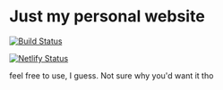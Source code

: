# Just my personal website

[![Build Status](https://travis-ci.com/ChrisW-B/PersonalWebsite.svg?branch=master)](https://travis-ci.com/ChrisW-B/PersonalWebsite)

[![Netlify Status](https://api.netlify.com/api/v1/badges/95995f8a-a2fe-4237-8977-a2195e4c6826/deploy-status)](https://app.netlify.com/sites/chris-barry-personal-site/deploys)

feel free to use, I guess. Not sure why you'd want it tho
